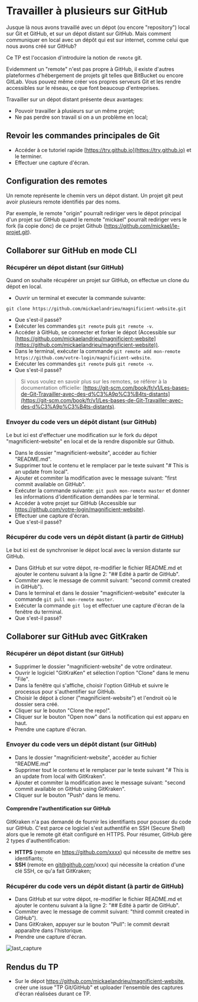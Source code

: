 # Travailler à plusieurs sur GitHub

Jusque là nous avons travaillé avec un dépot (ou encore "repository") local sur Git et GitHub,
et sur un dépot distant sur GitHub. Mais comment communiquer en local
avec un dépôt qui est sur internet, comme celui que nous avons créé sur GitHub?

Ce TP est l'occasion d'introduire la notion de `remote` git.

Evidemment un "remote" n'est pas propre à GitHub, il existe d'autres plateformes d'hébergement
de projets git telles que BitBucket ou encore GitLab. Vous pouvez même créer vos propres serveurs Git
et les rendre accessibles sur le réseau, ce que font beaucoup d'entreprises.

Travailler sur un dépot distant présente deux avantages:

- Pouvoir travailler à plusieurs sur un même projet;
- Ne pas perdre son travail si on a un problème en local;

## Revoir les commandes principales de Git

- Accéder à ce tutoriel rapide [https://try.github.io](https://try.github.io) et le terminer.
- Effectuer une capture d'écran.

## Configuration des remotes

Un remote représente le chemin vers un dépot distant. Un projet git peut avoir plusieurs remote identifiés
par des noms.

Par exemple, le remote "origin" pourraît rediriger vers le dépot principal d'un projet sur GitHub quand le remote "mickael"
pourraît rediriger vers le fork (la copie donc) de ce projet Github (https://github.com/mickael/le-projet.git).

## Collaborer sur GitHub en mode CLI

### Récupérer un dépot distant (sur GitHub)

Quand on souhaite récupérer un projet sur GitHub, on effectue un clone du dépot en local.

- Ouvrir un terminal et executer la commande suivante:

```
git clone https://github.com/mickaelandrieu/magnificient-website.git
```

- Que s'est-il passé?
- Exécuter les commandes `git remote` puis `git remote -v`.
- Accéder à GitHub, se connecter et forker le dépot (Accessible sur [https://github.com/mickaelandrieu/magnificient-website](https://github.com/mickaelandrieu/magnificient-website)).
- Dans le terminal, exécuter la commande `git remote add mon-remote https://github.com/votre-login/magnificient-website`.
- Exécuter les commandes `git remote` puis `git remote -v`.
- Que s'est-il passé?

> Si vous voulez en savoir plus sur les remotes, se référer à la documentation officielle: [https://git-scm.com/book/fr/v1/Les-bases-de-Git-Travailler-avec-des-d%C3%A9p%C3%B4ts-distants](https://git-scm.com/book/fr/v1/Les-bases-de-Git-Travailler-avec-des-d%C3%A9p%C3%B4ts-distants).

### Envoyer du code vers un dépôt distant (sur GitHub)

Le but ici est d'effectuer une modification sur le fork du dépot "magnificient-website" en local et de la rendre disponible sur Github.

- Dans le dossier "magnificient-website", accéder au fichier "README.md".
- Supprimer tout le contenu et le remplacer par le texte suivant "# This is an update from local".
- Ajouter et commiter la modification avec le message suivant: "first commit available on GitHub".
- Exécuter la commande suivante: `git push mon-remote master` et donner les informations d'identification demandées par le terminal.
- Accéder à votre projet sur GitHub (Accessible sur https://github.com/votre-login/magnificient-website).
- Effectuer une capture d'écran.
- Que s'est-il passé?

### Récupérer du code vers un dépôt distant (à partir de GitHub)

Le but ici est de synchroniser le dépot local avec la version distante sur GitHub.

- Dans GitHub et sur votre dépot, re-modifier le fichier README.md et ajouter le contenu suivant à la ligne 2: "## Edité à partir de GitHub".
- Commiter avec le message de commit suivant: "second commit created in GitHub").
- Dans le terminal et dans le dossier "magnificient-website" exécuter la commande `git pull mon-remote master`.
- Exécuter la commande `git log` et effectuer une capture d'écran de la fenêtre du terminal.
- Que s'est-il passé?

## Collaborer sur GitHub avec GitKraken

### Récupérer un dépot distant (sur GitHub)

- Supprimer le dossier "magnificient-website" de votre ordinateur.
- Ouvrir le logiciel "GitKraKen" et sélection l'option "Clone" dans le menu "File".
- Dans la fenêtre qui s'affiche, choisir l'option GitHub et suivre le processus pour s'authentifier sur GitHub.
- Choisir le dépot à cloner ("magnificient-website") et l'endroit où le dossier sera créé.
- Cliquer sur le bouton "Clone the repo!".
- Cliquer sur le bouton "Open now" dans la notification qui est apparu en haut.
- Prendre une capture d'écran.


### Envoyer du code vers un dépôt distant (sur GitHub)

- Dans le dossier "magnificient-website", accéder au fichier "README.md"
- Supprimer tout le contenu et le remplacer par le texte suivant "# This is an update from local with GitKraken".
- Ajouter et commiter la modification avec le message suivant: "second commit available on GitHub using GitKraken".
- Cliquer sur le bouton "Push" dans le menu.

#### Comprendre l'authentification sur GitHub

GitKraken n'a pas demandé de fournir les identifiants pour pousser du code sur GitHub. C'est parce ce logiciel s'est authentifié en SSH (Secure Shell) alors que le remote git était configuré en HTTPS. Pour résumer, GitHub gère 2 types d'authentification:

* **HTTPS** (remote en https://github.com/xxxx) qui nécessite de mettre ses identifiants;
* **SSH** (remote en git@github.com/xxxx) qui nécessite la création d'une clé SSH, ce qu'a fait GitKraken;

### Récupérer du code vers un dépôt distant (à partir de GitHub)

- Dans GitHub et sur votre dépot, re-modifier le fichier README.md et ajouter le contenu suivant à la ligne 2: "## Edité à partir de GitHub".
- Commiter avec le message de commit suivant: "third commit created in GitHub").
- Dans GitKraken, appuyer sur le bouton "Pull": le commit devrait apparaître dans l'historique.
- Prendre une capture d'écran.

![last_capture](https://user-images.githubusercontent.com/1247388/31557542-7d1a2d4e-b049-11e7-87f7-23bd232443a2.png)

## Rendus du TP

- Sur le dépot https://github.com/mickaelandrieu/magnificient-website, créer une issue "TP Git/GitHub" et uploader l'ensemble des captures d'écran réalisées durant ce TP.